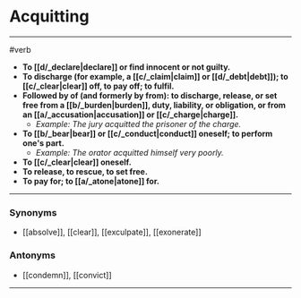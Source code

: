 # Acquitting
---
#verb
- **To [[d/_declare|declare]] or find innocent or not guilty.**
- **To discharge (for example, a [[c/_claim|claim]] or [[d/_debt|debt]]); to [[c/_clear|clear]] off, to pay off; to fulfil.**
- **Followed by of (and formerly by from): to discharge, release, or set free from a [[b/_burden|burden]], duty, liability, or obligation, or from an [[a/_accusation|accusation]] or [[c/_charge|charge]].**
	- _Example: The jury acquitted the prisoner of the charge._
- **To [[b/_bear|bear]] or [[c/_conduct|conduct]] oneself; to perform one's part.**
	- _Example: The orator acquitted himself very poorly._
- **To [[c/_clear|clear]] oneself.**
- **To release, to rescue, to set free.**
- **To pay for; to [[a/_atone|atone]] for.**
---
### Synonyms
- [[absolve]], [[clear]], [[exculpate]], [[exonerate]]
### Antonyms
- [[condemn]], [[convict]]
---
